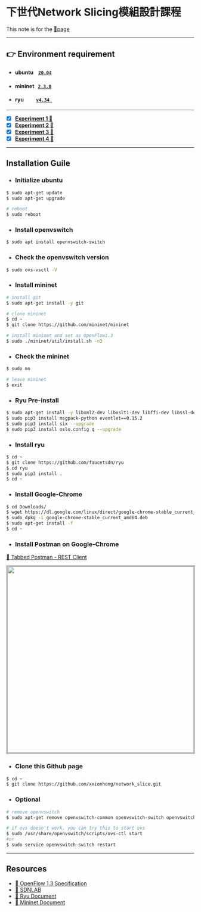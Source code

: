 <p align="center">

# 下世代Network Slicing模組設計課程

This note is for the [:link:page](http://140.117.164.12/mbat_cctu/%E8%AA%B2%E5%A0%82%E6%95%99%E6%9D%90%E6%8A%95%E5%BD%B1%E7%89%87/)
***

</p>

## :point_right: Environment requirement
* ####  ubuntu &nbsp;&nbsp; [`20.04`](http://ftp.ubuntu-tw.org/ubuntu-releases/20.04.2.0/)
* ####  mininet &nbsp; [`2.3.0`](https://github.com/mininet/mininet)
* ####  ryu &nbsp;&nbsp;&nbsp;&nbsp;&nbsp;&nbsp;&nbsp;&nbsp; [`v4.34 `](https://github.com/faucetsdn/ryu)

---

- [x] **[Experiment 1 :link:](./experiment_1/README.md)**
- [x] **[Experiment 2 :link:](./experiment_2/README.md)**
- [x] **[Experiment 3 :link:](./experiment_3/README.md)**
- [x] **[Experiment 4 :link:](./experiment_4/README.md)**

---

## Installation Guile
- ### Initialize ubuntu 

```bash
$ sudo apt-get update
$ sudo apt-get upgrade

# reboot
$ sudo reboot
```

- ### Install openvswitch

```bash
$ sudo apt install openvswitch-switch
```

- ### Check the openvswitch version

```bash
$ sudo ovs-vsctl -V
```

- ### Install mininet

```bash
# install git
$ sudo apt-get install -y git

# clone mininet
$ cd ~
$ git clone https://github.com/mininet/mininet

# install mininet and set as OpenFlow1.3
$ sudo ./mininet/util/install.sh -n3
```

- ### Check the mininet

```bash
$ sudo mn 

# leave mininet
$ exit
```

- ### Ryu Pre-install

```bash
$ sudo apt-get install -y libxml2-dev libxslt1-dev libffi-dev libssl-dev zlib1g-dev python3-pip python3-eventlet python3-routes python3-webob python3-paramiko gcc python3-dev 
$ sudo pip3 install msgpack-python eventlet==0.15.2
$ sudo pip3 install six --upgrade
$ sudo pip3 install oslo.config q --upgrade
```

- ### Install ryu

```bash
$ cd ~
$ git clone https://github.com/faucetsdn/ryu
$ cd ryu
$ sudo pip3 install .
$ cd ~
```

- ### Install Google-Chrome

```bash
$ cd Downloads/
$ wget https://dl.google.com/linux/direct/google-chrome-stable_current_amd64.deb
$ sudo dpkg -i google-chrome-stable_current_amd64.deb
$ sudo apt-get install -f
$ cd ~
```

- ### Install Postman on Google-Chrome

[:link: Tabbed Postman - REST Client ](https://chrome.google.com/webstore/detail/tabbed-postman-rest-clien/coohjcphdfgbiolnekdpbcijmhambjff?hl=zh-TW)

<p align="center">
    <img style="border-style:1px;border-style:double;border-color:#8C8C8C" src="https://github.com/xxionhong/network_slice/blob/main/img/2021-01-13%20postman.png?raw=true" width="500"/>
</p>

- ### Clone this Github page

```bash
$ cd ~
$ git clone https://github.com/xxionhong/network_slice.git
```

- ### Optional

```bash
# remove openvswitch
$ sudo apt-get remove openvswitch-common openvswitch-switch openvswitch-pki openvswitch-testcontroller -y

# if ovs doesn't work, you can try this to start ovs
$ sudo /usr/share/openvswitch/scripts/ovs-ctl start
#or
$ sudo service openvswitch-switch restart
```

---

## Resources

- [:link: OpenFlow 1.3 Specification](https://opennetworking.org/wp-content/uploads/2014/10/openflow-spec-v1.3.0.pdf)
- [:link: SDNLAB](https://www.sdnlab.com/)
- [:link: Ryu Document](https://ryu.readthedocs.io/en/latest/index.html)
- [:link: Mininet Document](https://github.com/mininet/mininet/wiki/Documentation)
